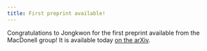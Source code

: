 ```yaml
---
title: First preprint available!
---
```


Congratulations to Jongkwon for the first preprint available from the MacDonell
group! It is available today [on the arXiv](https://arxiv.org/abs/2409.04427).
